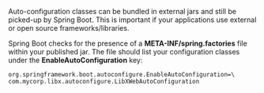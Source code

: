 Auto-configuration classes can be bundled in external jars and still be picked-up by Spring Boot.
This is important if your applications use external or open source frameworks/libraries.

Spring Boot checks for the presence of a **META-INF/spring.factories** file within your published jar. 
The file should list your configuration classes under the **EnableAutoConfiguration** key:

	org.springframework.boot.autoconfigure.EnableAutoConfiguration=\
	com.mycorp.libx.autoconfigure.LibXWebAutoConfiguration

